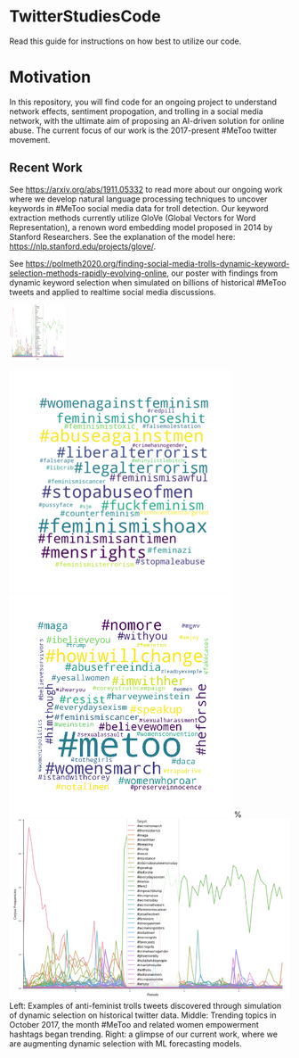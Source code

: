 # TwitterStudiesCode


Read this guide for instructions on how best to utilize our code.

# Motivation 

In this repository, you will find code for an ongoing project to understand network effects, 
sentiment propogation, and trolling in a social media network, with 
the ultimate aim of proposing an AI-driven solution for online abuse. 
The current focus of our work is the 2017-present #MeToo twitter movement. 



## Recent Work 
See https://arxiv.org/abs/1911.05332 to read more about our ongoing work where we develop
natural language processing techniques to uncover keywords in #MeToo social media 
data for troll detection. Our keyword extraction methods currently utilize GloVe (Global Vectors for 
Word Representation), a renown word embedding model proposed in 2014 by Stanford Researchers.
See the explanation of the model here: https://nlp.stanford.edu/projects/glove/.


See https://polmeth2020.org/finding-social-media-trolls-dynamic-keyword-selection-methods-rapidly-evolving-online, 
our poster with findings from dynamic keyword selection when simulated on billions of historical #MeToo tweets and applied to realtime 
social media discussions.


<img src="/twitter/freq-analysis.png" width="100" height="100">

![alt text](/twitter/troll_example.png) ![alt text](/twitter/WH_Oct17.png) %![alt text](/twitter/freq-analysis.png)
Left: Examples of anti-feminist trolls tweets discovered through simulation of dynamic selection on historical twitter data. Middle: Trending topics in October 2017, the month #MeToo and related women empowerment hashtags began trending. Right: a glimpse of our current work, where we are augmenting dynamic selection with ML forecasting models. 
